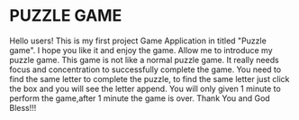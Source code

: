 # PUZZLE GAME
Hello users! 
This is my first project Game Application in titled "Puzzle game". 
I hope you like it and enjoy the game.
Allow me to introduce my puzzle game.
This game is not like a normal puzzle game. 
It really needs focus and concentration to successfully complete the game.
You need to find the same letter to complete the puzzle,
to find the same letter just click the box and you will see the letter append.
You will only given 1 minute to perform the game,after 1 minute the game is over.
Thank You and God Bless!!!
